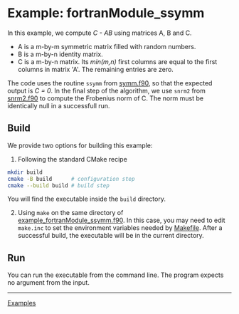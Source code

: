 # Example: fortranModule_ssymm

In this example, we compute _C - AB_ using matrices A, B and C.

- A is a m-by-m symmetric matrix filled with random numbers.
- B is a m-by-n identity matrix.
- C is a m-by-n matrix. Its _min(m,n)_ first columns are equal to the first columns in matrix 'A'. The remaining entries are zero.

The code uses the routine `ssymm` from [symm.f90](../../src/blas/symm.f90), so that the expected output is _C = 0_. In the final step of the algorithm, we use `snrm2` from [snrm2.f90](../../src/blas/snrm2.f90) to compute the Frobenius norm of C. The norm must be identically null in a successfull run.

## Build

We provide two options for building this example:

1. Following the standard CMake recipe

```sh
mkdir build
cmake -B build      # configuration step
cmake --build build # build step
```

You will find the executable inside the `build` directory.

2. Using `make` on the same directory of [example_fortranModule_ssymm.f90](example_fortranModule_ssymm.f90). In this case, you may need to edit `make.inc` to set the environment variables needed by [Makefile](Makefile). After a successful build, the executable will be in the current directory.

## Run

You can run the executable from the command line. The program expects no argument from the input.

---

[Examples](../README.md#fortranModule_ssymm)